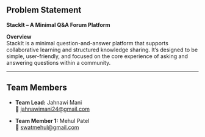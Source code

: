 ## Problem Statement

**StackIt – A Minimal Q&A Forum Platform**

**Overview**  
StackIt is a minimal question-and-answer platform that supports collaborative learning and structured knowledge sharing. It’s designed to be simple, user-friendly, and focused on the core experience of asking and answering questions within a community.

---

## Team Members

- **Team Lead:** Jahnawi Mani  
  📧 jahnawimani24@gmail.com

- **Team Member 1:** Mehul Patel  
  📧 swatmehul@gmail.com
